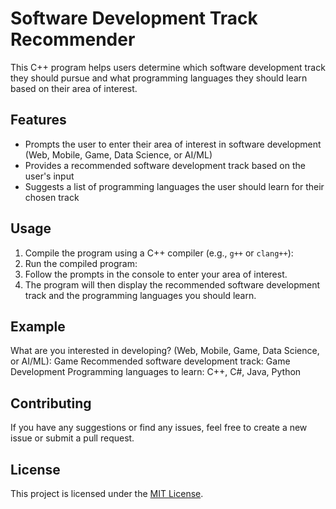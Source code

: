 # Software Development Track Recommender

This C++ program helps users determine which software development track they should pursue and what programming languages they should learn based on their area of interest.

## Features

- Prompts the user to enter their area of interest in software development (Web, Mobile, Game, Data Science, or AI/ML)
- Provides a recommended software development track based on the user's input
- Suggests a list of programming languages the user should learn for their chosen track

## Usage

1. Compile the program using a C++ compiler (e.g., `g++` or `clang++`):
2. Run the compiled program:
3. Follow the prompts in the console to enter your area of interest.
4. The program will then display the recommended software development track and the programming languages you should learn.

## Example

What are you interested in developing? (Web, Mobile, Game, Data Science, or AI/ML): Game
Recommended software development track: Game Development
Programming languages to learn: C++, C#, Java, Python

## Contributing

If you have any suggestions or find any issues, feel free to create a new issue or submit a pull request.

## License

This project is licensed under the [MIT License](LICENSE).
